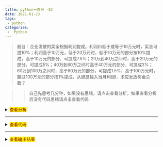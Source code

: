 ```yaml
---
title: python一百例 -02  
date: 2021-01-23  
tags:
 - python
categories:
 -  Python
---
```


> 题目：企业发放的奖金根据利润提成。利润(I)低于或等于10万元时，奖金可提10%；利润高于10万元，低于20万元时，低于10万元的部分按10%提成，高于10万元的部分，可提成7.5%；20万到40万之间时，高于20万元的部分，可提成5%；40万到60万之间时高于40万元的部分，可提成3%；60万到100万之间时，高于60万元的部分，可提成1.5%，高于100万元时，超过100万元的部分按1%提成，从键盘输入当月利润I，求应发放奖金总数？


>> 自己先思考几分钟，如果没有思绪，请点击查看分析，如果查看分析后没有代码思绪请点击查看代码


<details>
  <summary><mark><font color=darkred>查看分析</font></mark></summary>
  <pre><code>
程序分析：请利用数轴来分界，定位。
  </code></pre>
</details>

---


<details>
  <summary><mark><font color=darkred>查看代码</font></mark></summary>
  <pre><code>

```python
i = int(input('净利润:'))
arr = [1000000,600000,400000,200000,100000,0]
rat = [0.01,0.015,0.03,0.05,0.075,0.1]
r = 0
for idx in range(0,6):
    if i>arr[idx]:
        r+=(i-arr[idx])*rat[idx]
        print ((i-arr[idx])*rat[idx])
        i=arr[idx]
print (r)
```

  </code></pre>
</details>

---


<details>
  <summary><mark><font color=darkred>查看输出结果</font></mark></summary>
  <pre><code>

```python
净利润:120000
1500.0
10000.0
11500.0
```

  </code></pre>
</details>